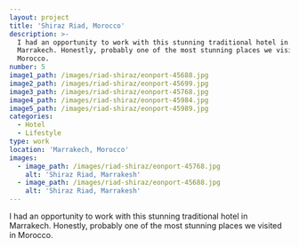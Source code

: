 ```yaml
---
layout: project
title: 'Shiraz Riad, Morocco'
description: >-
  I had an opportunity to work with this stunning traditional hotel in
  Marrakech. Honestly, probably one of the most stunning places we visited in
  Morocco.
number: 5
image1_path: /images/riad-shiraz/eonport-45688.jpg
image2_path: /images/riad-shiraz/eonport-45699.jpg
image3_path: /images/riad-shiraz/eonport-45768.jpg
image4_path: /images/riad-shiraz/eonport-45984.jpg
image5_path: /images/riad-shiraz/eonport-45989.jpg
categories:
  - Hotel
  - Lifestyle
type: work
location: 'Marrakech, Morocco'
images:
  - image_path: /images/riad-shiraz/eonport-45768.jpg
    alt: 'Shiraz Riad, Marrakesh'
  - image_path: /images/riad-shiraz/eonport-45688.jpg
    alt: 'Shiraz Riad, Marrakesh'
---
```


I had an opportunity to work with this stunning traditional hotel in Marrakech. Honestly, probably one of the most stunning places we visited in Morocco.